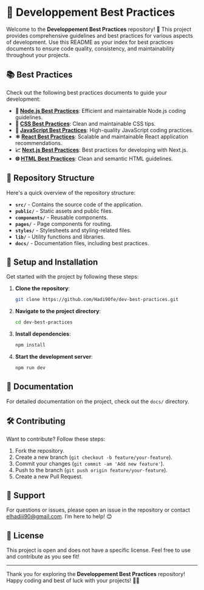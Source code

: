 # 🚀 **Developpement Best Practices**

Welcome to the **Developpement Best Practices** repository! 🎉 This project provides comprehensive guidelines and best practices for various aspects of development. Use this README as your index for best practices documents to ensure code quality, consistency, and maintainability throughout your projects.

## 📚 **Best Practices**

Check out the following best practices documents to guide your development:

- **🔧 [Node.js Best Practices](./nodejs-best-practices.md)**: Efficient and maintainable Node.js coding guidelines.
- **🎨 [CSS Best Practices](./css-best-practices.md)**: Clean and maintainable CSS tips.
- **📜 [JavaScript Best Practices](./javascript-best-practices.md)**: High-quality JavaScript coding practices.
- **⚛️ [React Best Practices](./react-best-practices.md)**: Scalable and maintainable React application recommendations.
- **📈 [Next.js Best Practices](./nextjs-best-practices.md)**: Best practices for developing with Next.js.
- **🌐 [HTML Best Practices](./html-best-practices.md)**: Clean and semantic HTML guidelines.

## 📂 **Repository Structure**

Here's a quick overview of the repository structure:

- **`src/`** - Contains the source code of the application.
- **`public/`** - Static assets and public files.
- **`components/`** - Reusable components.
- **`pages/`** - Page components for routing.
- **`styles/`** - Stylesheets and styling-related files.
- **`lib/`** - Utility functions and libraries.
- **`docs/`** - Documentation files, including best practices.

## 🔧 **Setup and Installation**

Get started with the project by following these steps:

1. **Clone the repository**:

    ```bash
    git clone https://github.com/Hadi90fe/dev-best-practices.git
    ```

2. **Navigate to the project directory**:

    ```bash
    cd dev-best-practices
    ```

3. **Install dependencies**:

    ```bash
    npm install
    ```

4. **Start the development server**:

    ```bash
    npm run dev
    ```

## 📄 **Documentation**

For detailed documentation on the project, check out the `docs/` directory.

## 🛠️ **Contributing**

Want to contribute? Follow these steps:

1. Fork the repository.
2. Create a new branch (`git checkout -b feature/your-feature`).
3. Commit your changes (`git commit -am 'Add new feature'`).
4. Push to the branch (`git push origin feature/your-feature`).
5. Create a new Pull Request.

## 💬 **Support**

For questions or issues, please open an issue in the repository or contact [elhadiii90@gmail.com](mailto:elhadiii90@gmail.com). I’m here to help! 😊

## 📜 **License**

This project is open and does not have a specific license. Feel free to use and contribute as you see fit!

---

Thank you for exploring the **Developpement Best Practices** repository! Happy coding and best of luck with your projects! 🚀✨
